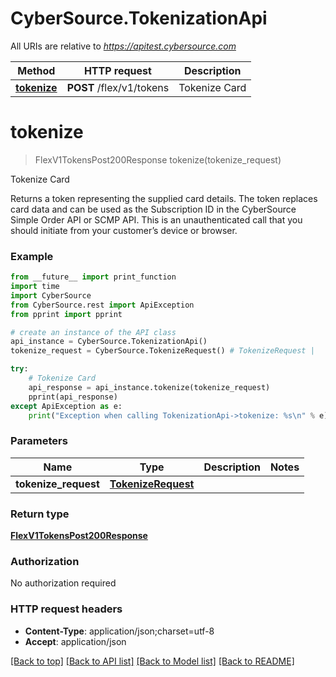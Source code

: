 # CyberSource.TokenizationApi

All URIs are relative to *https://apitest.cybersource.com*

Method | HTTP request | Description
------------- | ------------- | -------------
[**tokenize**](TokenizationApi.md#tokenize) | **POST** /flex/v1/tokens | Tokenize Card


# **tokenize**
> FlexV1TokensPost200Response tokenize(tokenize_request)

Tokenize Card

Returns a token representing the supplied card details. The token replaces card data and can be used as the Subscription ID in the CyberSource Simple Order API or SCMP API. This is an unauthenticated call that you should initiate from your customer’s device or browser.

### Example 
```python
from __future__ import print_function
import time
import CyberSource
from CyberSource.rest import ApiException
from pprint import pprint

# create an instance of the API class
api_instance = CyberSource.TokenizationApi()
tokenize_request = CyberSource.TokenizeRequest() # TokenizeRequest | 

try: 
    # Tokenize Card
    api_response = api_instance.tokenize(tokenize_request)
    pprint(api_response)
except ApiException as e:
    print("Exception when calling TokenizationApi->tokenize: %s\n" % e)
```

### Parameters

Name | Type | Description  | Notes
------------- | ------------- | ------------- | -------------
 **tokenize_request** | [**TokenizeRequest**](TokenizeRequest.md)|  | 

### Return type

[**FlexV1TokensPost200Response**](FlexV1TokensPost200Response.md)

### Authorization

No authorization required

### HTTP request headers

 - **Content-Type**: application/json;charset=utf-8
 - **Accept**: application/json

[[Back to top]](#) [[Back to API list]](../README.md#documentation-for-api-endpoints) [[Back to Model list]](../README.md#documentation-for-models) [[Back to README]](../README.md)

